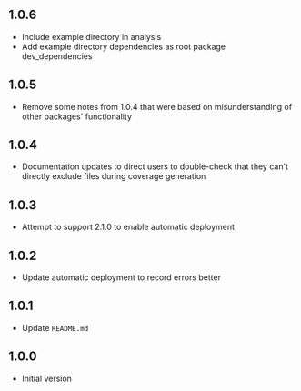 ## 1.0.6

- Include example directory in analysis
- Add example directory dependencies as root package dev_dependencies

## 1.0.5

- Remove some notes from 1.0.4 that were based on misunderstanding of other packages' functionality

## 1.0.4

- Documentation updates to direct users to double-check that they can't directly exclude files during coverage generation

## 1.0.3

- Attempt to support 2.1.0 to enable automatic deployment

## 1.0.2

- Update automatic deployment to record errors better

## 1.0.1

- Update `README.md`

## 1.0.0

- Initial version
